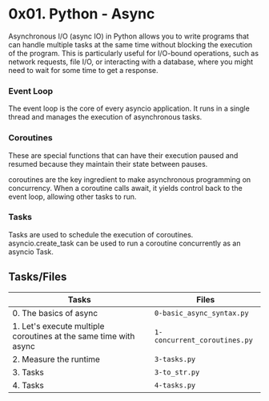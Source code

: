 # 0x01. Python - Async

Asynchronous I/O (async IO) in Python allows you to write programs that can handle multiple tasks at the same time without blocking the execution of the program. This is particularly useful for I/O-bound operations, such as network requests, file I/O, or interacting with a database, where you might need to wait for some time to get a response.

### Event Loop
The event loop is the core of every asyncio application. It runs in a single thread and manages the execution of asynchronous tasks.

### Coroutines
These are special functions that can have their execution paused and resumed because they maintain their state between pauses.

coroutines are the key ingredient to make asynchronous programming on concurrency.
When a coroutine calls await, it yields control back to the event loop, allowing other tasks to run.

### Tasks
Tasks are used to schedule the execution of coroutines.
asyncio.create_task can be used to run a coroutine concurrently as an asyncio Task.


## Tasks/Files

|    Tasks       |     Files                     |
|----------------|-------------------------------|
|0. The basics of async|``0-basic_async_syntax.py``|
|1. Let's execute multiple coroutines at the same time with async|`1-concurrent_coroutines.py`|
|2. Measure the runtime|`3-tasks.py`|
|3. Tasks|`3-to_str.py`|
|4. Tasks|`4-tasks.py`|

